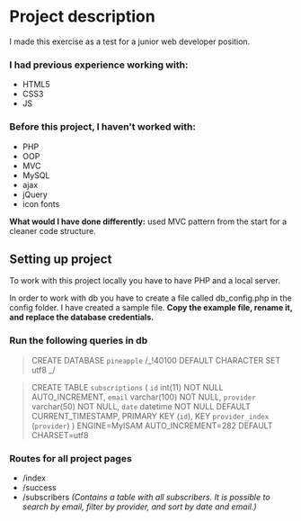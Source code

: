 # Project description

I made this exercise as a test for a junior web developer position.

### I had previous experience working with:

- HTML5
- CSS3
- JS

### Before this project, I haven't worked with:

- PHP
- OOP
- MVC
- MySQL
- ajax
- jQuery
- icon fonts

**What would I have done differently:** used MVC pattern from the start for a cleaner code structure.

## Setting up project

To work with this project locally you have to have PHP and a local server.

In order to work with db you have to create a file called db_config.php in the config folder. I have created a sample file. **Copy the example file, rename it, and replace the database credentials.**

### Run the following queries in db

> CREATE DATABASE `pineapple` /_!40100 DEFAULT CHARACTER SET utf8 _/

> CREATE TABLE `subscriptions` (
> `id` int(11) NOT NULL AUTO_INCREMENT,
> `email` varchar(100) NOT NULL,
> `provider` varchar(50) NOT NULL,
> `date` datetime NOT NULL DEFAULT CURRENT_TIMESTAMP,
> PRIMARY KEY (`id`),
> KEY `provider_index` (`provider`)
> ) ENGINE=MyISAM AUTO_INCREMENT=282 DEFAULT CHARSET=utf8

### Routes for all project pages

- /index
- /success
- /subscribers _(Contains a table with all subscribers. It is possible to search by email, filter by provider, and sort by date and email.)_
